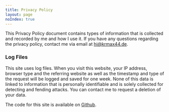 ```yaml
---
title: Privacy Policy
layout: page
noIndex: true
---
```


This Privacy Policy document contains types of information that is collected and recorded by me and how I use it. If you have any questions regarding the privacy policy, contact me via email at hi@krmax44.de.

### Log Files

This site uses log files. When you visit this website, your IP address, browser type and the referring website as well as the timestamp and type of the request will be logged and saved for one week. None of this data is linked to information that is personally identifiable and is solely collected for detecting and fending attacks. You can contact me to request a deletion of your data.

The code for this site is available on [Github](https://github.com/krmax44/blog).
